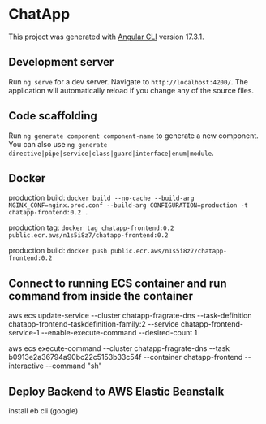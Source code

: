 # ChatApp

This project was generated with [Angular CLI](https://github.com/angular/angular-cli) version 17.3.1.

## Development server

Run `ng serve` for a dev server. Navigate to `http://localhost:4200/`. The application will automatically reload if you change any of the source files.

## Code scaffolding

Run `ng generate component component-name` to generate a new component. You can also use `ng generate directive|pipe|service|class|guard|interface|enum|module`.

## Docker

production build: ```docker build --no-cache --build-arg NGINX_CONF=nginx.prod.conf --build-arg CONFIGURATION=production -t chatapp-frontend:0.2 .```

production tag: ```docker tag chatapp-frontend:0.2 public.ecr.aws/n1s5i8z7/chatapp-frontend:0.2```

production build: ```docker push public.ecr.aws/n1s5i8z7/chatapp-frontend:0.2```

## Connect to running ECS container and run command from inside the container

aws ecs update-service  --cluster chatapp-fragrate-dns --task-definition chatapp-frontend-taskdefinition-family:2 --service  chatapp-frontend-service-1 --enable-execute-command --desired-count 1

aws ecs execute-command --cluster chatapp-fragrate-dns --task b0913e2a36794a90bc22c5153b33c54f --container chatapp-frontend --interactive --command "sh"

## Deploy Backend to AWS Elastic Beanstalk

install eb cli (google)

